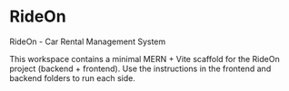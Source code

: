 # RideOn

RideOn - Car Rental Management System

This workspace contains a minimal MERN + Vite scaffold for the RideOn project (backend + frontend). Use the instructions in the frontend and backend folders to run each side.